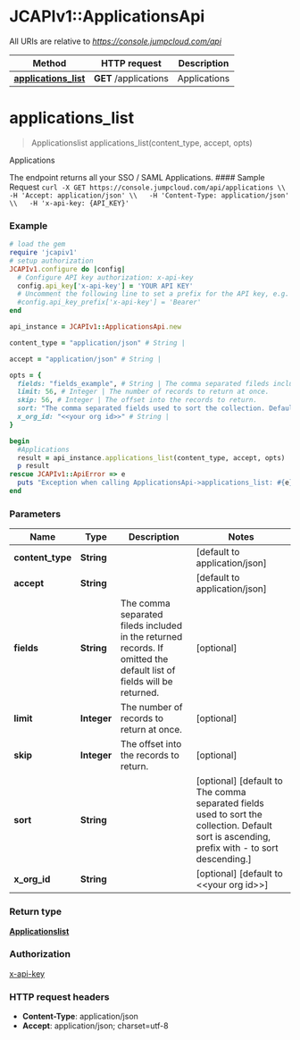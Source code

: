 # JCAPIv1::ApplicationsApi

All URIs are relative to *https://console.jumpcloud.com/api*

Method | HTTP request | Description
------------- | ------------- | -------------
[**applications_list**](ApplicationsApi.md#applications_list) | **GET** /applications | Applications


# **applications_list**
> Applicationslist applications_list(content_type, accept, opts)

Applications

The endpoint returns all your SSO / SAML Applications.  #### Sample Request ``` curl -X GET https://console.jumpcloud.com/api/applications \\   -H 'Accept: application/json' \\   -H 'Content-Type: application/json' \\   -H 'x-api-key: {API_KEY}'   ```

### Example
```ruby
# load the gem
require 'jcapiv1'
# setup authorization
JCAPIv1.configure do |config|
  # Configure API key authorization: x-api-key
  config.api_key['x-api-key'] = 'YOUR API KEY'
  # Uncomment the following line to set a prefix for the API key, e.g. 'Bearer' (defaults to nil)
  #config.api_key_prefix['x-api-key'] = 'Bearer'
end

api_instance = JCAPIv1::ApplicationsApi.new

content_type = "application/json" # String | 

accept = "application/json" # String | 

opts = { 
  fields: "fields_example", # String | The comma separated fileds included in the returned records. If omitted the default list of fields will be returned.
  limit: 56, # Integer | The number of records to return at once.
  skip: 56, # Integer | The offset into the records to return.
  sort: "The comma separated fields used to sort the collection. Default sort is ascending, prefix with - to sort descending.", # String | 
  x_org_id: "<<your org id>>" # String | 
}

begin
  #Applications
  result = api_instance.applications_list(content_type, accept, opts)
  p result
rescue JCAPIv1::ApiError => e
  puts "Exception when calling ApplicationsApi->applications_list: #{e}"
end
```

### Parameters

Name | Type | Description  | Notes
------------- | ------------- | ------------- | -------------
 **content_type** | **String**|  | [default to application/json]
 **accept** | **String**|  | [default to application/json]
 **fields** | **String**| The comma separated fileds included in the returned records. If omitted the default list of fields will be returned. | [optional] 
 **limit** | **Integer**| The number of records to return at once. | [optional] 
 **skip** | **Integer**| The offset into the records to return. | [optional] 
 **sort** | **String**|  | [optional] [default to The comma separated fields used to sort the collection. Default sort is ascending, prefix with - to sort descending.]
 **x_org_id** | **String**|  | [optional] [default to &lt;&lt;your org id&gt;&gt;]

### Return type

[**Applicationslist**](Applicationslist.md)

### Authorization

[x-api-key](../README.md#x-api-key)

### HTTP request headers

 - **Content-Type**: application/json
 - **Accept**: application/json; charset=utf-8



